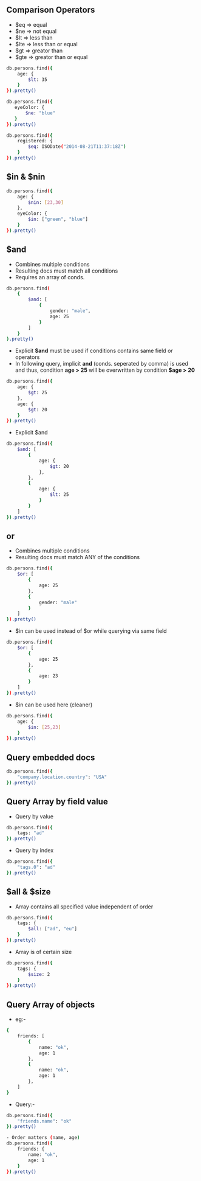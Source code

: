 ## Comparison Operators

- $eq => equal
- $ne => not equal
- $lt => less than
- $lte => less than or equal
- $gt => greator than
- $gte => greator than or equal

```sh
db.persons.find({
    age: {
        $lt: 35
    }
}).pretty()

db.persons.find({
   eyeColor: {
       $ne: "blue"
   }
}).pretty()

db.persons.find({
    registered: {
        $eq: ISODate("2014-08-21T11:37:18Z")
    }
}).pretty()
```

## $in & $nin

```sh
db.persons.find({
    age: {
        $nin: [23,30]
    },
    eyeColor: {
        $in: ["green", "blue"]
    }
}).pretty()
```

## $and

- Combines multiple conditions
- Resulting docs must match all conditions
- Requires an array of conds.

```sh
db.persons.find(
    {
        $and: [
            {
                gender: "male",
                age: 25
            }
        ]
    }
).pretty()
```

- Explicit **$and** must be used if conditions contains same field or operators
- In following query, implicit **and** (conds. seperated by comma) is used and thus, condition **age > 25** will be overwritten by condition **$age > 20**

```sh
db.persons.find({
    age: {
        $gt: 25
    },
    age: {
        $gt: 20
    }
}).pretty()
```

- Explicit $and

```sh
db.persons.find({
    $and: [
        {
            age: {
                $gt: 20
            },
        },
        {
            age: {
                $lt: 25
            }
        }
    ]
}).pretty()
```

## or

- Combines multiple conditions
- Resulting docs must match ANY of the conditions

```sh
db.persons.find({
    $or: [
        {
            age: 25
        },
        {
            gender: "male"
        }
    ]
}).pretty()
```

- $in can be used instead of $or while querying via same field

```sh
db.persons.find({
    $or: [
        {
            age: 25
        },
        {
            age: 23
        }
    ]
}).pretty()
```

- $in can be used here (cleaner)

```sh
db.persons.find({
    age: {
        $in: [25,23]
    }
}).pretty()
```

## Query embedded docs

```sh
db.persons.find({
    "company.location.country": "USA"
}).pretty()
```

## Query Array by field value

- Query by value

```sh
db.persons.find({
    tags: "ad"
}).pretty()
```

- Query by index

```sh
db.persons.find({
    "tags.0": "ad"
}).pretty()
```

## $all & $size

- Array contains all specified value independent of order

```sh
db.persons.find({
    tags: {
        $all: ["ad", "eu"]
    }
}).pretty()
```

- Array is of certain size

```sh
db.persons.find({
    tags: {
        $size: 2
    }
}).pretty()
```

## Query Array of objects 

- eg:-
```sh
{
    friends: [
        {
            name: "ok",
            age: 1
        },
        {
            name: "ok",
            age: 1
        },
    ]
}
```
- Query:-
```sh
db.persons.find({
    "friends.name": "ok"
}).pretty()

- Order matters (name, age)
db.persons.find({
    friends: {
        name: "ok",
        age: 1
    }
}).pretty()
```

